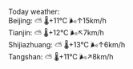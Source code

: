 Today weather:  
Beijing: ⛅️  🌡️+11°C 🌬️↑15km/h  
Tianjin: ⛅️  🌡️+12°C 🌬️↖7km/h  
Shijiazhuang: ⛅️  🌡️+13°C 🌬️↑6km/h  
Tangshan: ⛅️  🌡️+11°C 🌬️↗8km/h  
